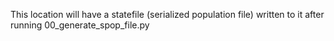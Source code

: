 This location will have a statefile (serialized population file) written to it after running 00_generate_spop_file.py

